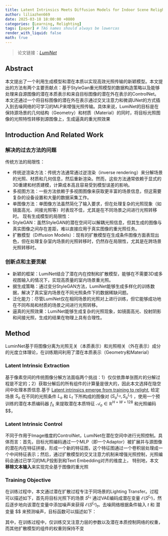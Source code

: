 ```yaml
---
title: Latent Intrinsics Meets Diffusion Models for Indoor Scene Relighting
author: liliazhen669
date: 2025-03-18 18:00:00 +0800
categories: [Learning, Relighting]
tags: [paper] # TAG names should always be lowercas
render_with_liquid: false
math: true
---
```



> 论文链接：*[LumiNet](https://arxiv.org/pdf/2412.00177)*


## Abstract

本文提出了一个利用生成模型和潜在本质以实现高效光照传输的新颖模型。本文提出的方法有两个主要贡献点：基于StyleGan重光照模型的数据构造策略以及能够处理来自源图像的潜在本质表示和来自目标图像的潜在外在表示的ControlNet。本文还通过一个将目标图像的潜在外在表示通过交叉注意力和微调UNet的方式插入到去噪网络的可学习的MLP来增强光照传输。具体来说，LumiNet的目标是在保持源场景的几何结构（Geometry）和材质（Material）的同时，将目标光照图像的光照特性转移到源图像上，生成逼真的重光照效果

## Introduction And Related Work

### 解决的过去方法的问题

传统方法的局限性：

- 传统逆渲染方法：传统方法通常通过逆渲染（inverse rendering）来分解场景的光照、材质和几何信息，然后重新渲染。然而，这些方法通常依赖于显式的3D重建和材质建模，计算成本高且容易受到模型误差的影响。
- 多视图方法：一些方法依赖于多视图图像来获取更丰富的场景信息，但这需要复杂的设备设置和大量的数据采集工作。
- 单图像方法：单图像方法虽然简化了输入要求，但在处理复杂的光照现象（如镜面高光、间接光照等）时表现不佳，尤其是在不同场景之间进行光照转移时。
现有生成模型的局限性：
- StyleGAN：虽然StyleGAN的潜在空间可以解耦光照信息，但其生成的图像与真实图像之间存在差距，难以直接应用于真实图像的重光照任务。
- 扩散模型（Diffusion Models）：现有的扩散模型在生成条件图像方面表现出色，但在处理复杂室内场景的光照转移时，仍然存在局限性，尤其是在跨场景光照转移时。

### 创新点和主要贡献

- 新颖的框架：LumiNet结合了潜在内在控制和扩散模型，能够在不需要3D或多视图输入的情况下，实现高质量的室内场景重光照。
- 据生成策略：通过变分StyleGAN方法，LumiNet能够生成多样化的训练数据，解决了真实室内场景在不同光照条件下的数据稀缺问题。
- 泛化能力：尽管LumiNet仅在相同场景的光照对上进行训练，但它能够成功地在不同布局和材质的场景之间进行光照转移。
- 逼真的光照效果：LumiNet能够生成复杂的光照现象，如镜面高光、投射阴影和间接光照，生成的结果在物理上具有合理性。

## Method

LuminNet基于将图像分离为光照无关（本质表示）和光照相关（外在表示）成分的光度立体理论，在训练期间利用了潜在本质表示（Geometry和Material）

### Latent Intrinsic Extraction

基于像素空间的传统图像分解方法面临两个挑战：1）仅仅依靠单张图片的分解过程是不定的；2）获取分解后的所有组件的计算量是很大的，因此本文选择在隐空间中处理本质信息.基于 [Latent intrinsics emerge from training to relight](), 给定场景 $S_{o}$ 在不同的光照条件 $L_{o}$ 和 $L_{t}$ 下所构成的图像对 $(S_{o}^{L_{o}},S_{o}^{L_{t}})$ ，使用一个预训练的潜在本质编码器 $f_{\lambda}$ 来提取潜在本质特征 $\mathcal{A}_{o} \in \mathbb{R}^{H\plus W \plus 128}$ 和光照编码 $$，

### Latent Intrinsic Control

不同于作用于Image维度的ControlNet，LumiNet在潜在空间中进行光照控制。具体而言：首先，目标光照编码通过一个MLP（即一个Adaptor）被扩展并与源图像的潜在内在特征拼接，形成一个新的特征图，这个特征图通过一个卷积层处理成一个中间特征表示；然后，通过扩散模型的交叉注意力机制来增强光照控制，光照编码会通过已学习的MLP投影到和Text Embedding对齐的维度上， 特别地，本文**移除文本输入**来实现完全基于图像的重光照

### Training Objective

在训练过程中，本文通过潜在扩散过程专注于同场景的Lighting Transfer。过程可以描述如下，首先将目标光照下的场景 $S^{L_{t}}$ 通过VAE编码成潜在变量 $\mathcal{E}(S^{L_{t}})$，然后逐步地向该潜在变量中添加噪声来获得 $\mathcal{E}(S^{L_{t}})_t$。去噪网络根据条件输入 $t$ 和 潜变量 $$  来预测噪声，目标函数可以描述如下：

其中，在训练过程中，仅训练交叉注意力层的参数以及潜在本质控制网络的权重，而其他扩散模型的组件的权重则保持不变